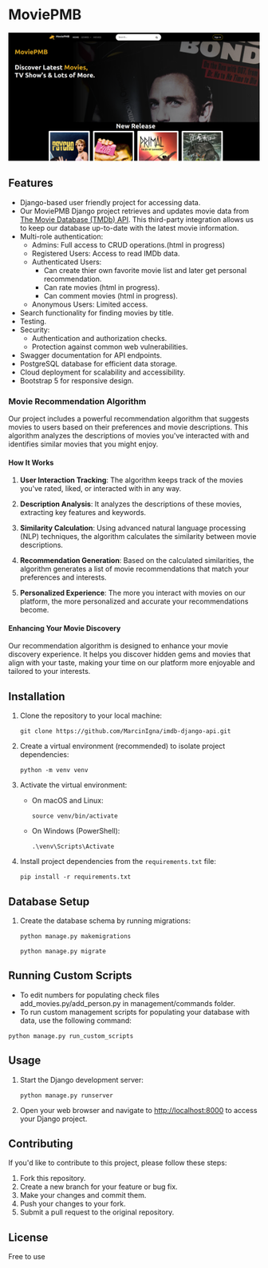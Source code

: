# MoviePMB

![Front page](front_site.png)

## Features

- Django-based user friendly project for accessing data.
- Our MoviePMB Django project retrieves and updates movie data from [The Movie Database (TMDb) API](https://developer.themoviedb.org/reference/intro/getting-started). This third-party integration allows us to keep our database up-to-date with the latest movie information.
- Multi-role authentication:
  - Admins: Full access to CRUD operations.(html in progress)
  - Registered Users: Access to read IMDb data.
  - Authenticated Users: 
    - Can create thier own favorite movie list and later get personal recommendation.
    - Can rate movies (html in progress).
    - Can comment movies (html in progress).
  - Anonymous Users: Limited access.
- Search functionality for finding movies by title.
- Testing.
- Security:
    - Authentication and authorization checks.
    - Protection against common web vulnerabilities.
- Swagger documentation for API endpoints.
- PostgreSQL database for efficient data storage.
- Cloud deployment for scalability and accessibility.
- Bootstrap 5 for responsive design.

### Movie Recommendation Algorithm

Our project includes a powerful recommendation algorithm that suggests movies to users based on their preferences and movie descriptions. This algorithm analyzes the descriptions of movies you've interacted with and identifies similar movies that you might enjoy.

#### How It Works

1. **User Interaction Tracking**: The algorithm keeps track of the movies you've rated, liked, or interacted with in any way.

2. **Description Analysis**: It analyzes the descriptions of these movies, extracting key features and keywords.

3. **Similarity Calculation**: Using advanced natural language processing (NLP) techniques, the algorithm calculates the similarity between movie descriptions.

4. **Recommendation Generation**: Based on the calculated similarities, the algorithm generates a list of movie recommendations that match your preferences and interests.

5. **Personalized Experience**: The more you interact with movies on our platform, the more personalized and accurate your recommendations become.

#### Enhancing Your Movie Discovery

Our recommendation algorithm is designed to enhance your movie discovery experience. It helps you discover hidden gems and movies that align with your taste, making your time on our platform more enjoyable and tailored to your interests.


## Installation

1. Clone the repository to your local machine:

   ```shell
   git clone https://github.com/MarcinIgna/imdb-django-api.git
   ```

2. Create a virtual environment (recommended) to isolate project dependencies:

   ```shell
   python -m venv venv
   ```

3. Activate the virtual environment:

   - On macOS and Linux:

     ```shell
     source venv/bin/activate
     ```

   - On Windows (PowerShell):

     ```shell
     .\venv\Scripts\Activate
     ```

4. Install project dependencies from the `requirements.txt` file:

   ```shell
   pip install -r requirements.txt
   ```

## Database Setup

1. Create the database schema by running migrations:

   ```shell
   python manage.py makemigrations
   ```

   ```shell
   python manage.py migrate
   ```

## Running Custom Scripts
- To edit numbers for populating check files add_movies.py/add_person.py in management/commands folder.
- To run custom management scripts for populating your database with data, use the following command:

```shell
python manage.py run_custom_scripts
```


## Usage

1. Start the Django development server:

   ```shell
   python manage.py runserver
   ```

2. Open your web browser and navigate to [http://localhost:8000](http://localhost:8000) to access your Django project.

## Contributing

If you'd like to contribute to this project, please follow these steps:

1. Fork this repository.
2. Create a new branch for your feature or bug fix.
3. Make your changes and commit them.
4. Push your changes to your fork.
5. Submit a pull request to the original repository.

## License
Free to use
